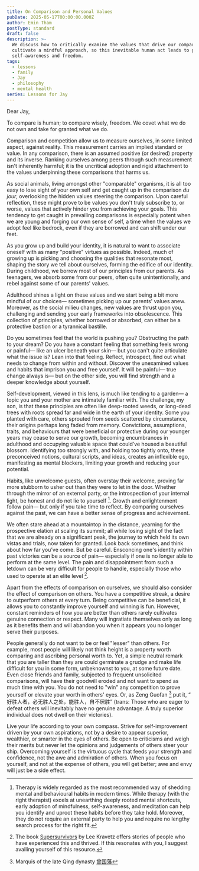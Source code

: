 ```yaml
---
title: On Comparison and Personal Values
pubDate: 2025-05-17T00:00:00.000Z
author: Emin Tham
postType: standard
draft: false
description: >-
  We discuss how to critically examine the values that drive our comparisons and
  cultivate a mindful approach, so this inevitable human act leads to greater
  self-awareness and freedom.
tags:
  - lessons
  - family
  - Jay
  - philosophy
  - mental health
series: Lessons for Jay
---
```


Dear Jay,

To compare is human; to compare wisely, freedom. We covet what we do not own and take for granted what we do.

Comparison and competition allow us to measure ourselves, in some limited aspect, against reality. This measurement carries an implied standard or value. In any comparison, there is an assumed positive (or desired) property and its inverse. Ranking ourselves among peers through such measurement isn't inherently harmful; it is the uncritical adoption and rigid attachment to the
values underpinning these comparisons that harms us. 

As social animals, living amongst other "comparable" organisms, it is all too
easy to lose sight of your own self and get caught up in the comparison *du jour*, overlooking the hidden values steering the comparison. Upon careful reflection, these might prove to be values you don't truly subscribe to, or worse, values that actively hinder you from achieving your goals. This tendency to get caught in prevailing comparisons is especially potent when we are young and forging our own sense of self, a time when the values we adopt feel like bedrock, even if they are borrowed and can shift under our feet.

As you grow up and build your identity, it is natural to want to associate oneself with as many "positive" virtues as possible. Indeed, much of growing up is picking and choosing the qualities that resonate most, shaping the story we tell about ourselves, forming the edifice of our identity. During childhood, we borrow most of our principles from our parents. As teenagers, we absorb some from our peers, often quite unintentionally, and rebel against some of our parents' values.

Adulthood shines a light on these values and we start being a bit more mindful of our choices— sometimes picking up our parents' values anew. Moreover, as the social milieu changes, new values are thrust upon you, challenging and sending your early frameworks into obsolescence. This collection of principles, whether borrowed or absorbed, can either be a protective bastion or a tyrannical bastille. 

Do you sometimes feel that the world is pushing you? Obstructing the path to your dream? Do you have a constant feeling that something
feels wrong or painful— like an ulcer beneath your skin— but you can't quite
articulate what the issue is? Lean into that feeling. Reflect, introspect, find out what needs to change from within and without. Discover the unexamined values and habits that imprison you and free yourself. It will be painful— true change always is— but on the other side, you will find strength and a deeper knowledge about yourself.

Self-development, viewed in this lens, is much like tending to a garden— a topic you and your mother are intimately familiar with. The challenge, my son, is that these principles are often like deep-rooted weeds, or long-dead trees with roots spread far and wide in the earth of your identity. Some you planted with care, others sprouted from seeds scattered by circumstance, their origins perhaps long faded from memory. Convictions, assumptions, traits, and behaviours that were beneficial or protective during our younger years may cease to serve our growth, becoming encumbrances in adulthood and occupying valuable space that could’ve housed a beautiful blossom. Identifying too strongly with, and holding too tightly onto, these preconceived notions, cultural scripts, and ideas, creates an inflexible ego, manifesting as mental blockers, limiting your growth and reducing your potential.

Habits, like unwelcome guests, often overstay their welcome, proving far more
stubborn to usher out than they were to let in the door. Whether through the mirror of an external party, or the introspection of your internal light, be honest and do not lie to yourself [^therapy]. Growth and enlightenment follow pain— but only if you take time to reflect. By comparing ourselves against the past, we can have a better sense of progress and achievement.

We often stare ahead at a mountaintop in the distance, yearning for the prospective elation at scaling its summit; all while losing sight of the fact that we are already on a significant peak, the journey to which held its own vistas and trials, now taken for granted. Look back sometimes, and think about how far you’ve come. But be careful. Ensconcing one's identity within past victories can be a source of pain— especially if one is no longer able to perform at the same level. The pain and disappointment from such a letdown can be very difficult for people to handle, especially those who used to operate at an elite level [^3].

Apart from the effects of comparison on ourselves, we should also consider the
effect of comparison on others. You have a competitive streak, a desire to
outperform others at every turn. Being competitive can be beneficial, it allows you to constantly improve yourself and winning is fun. However, constant reminders of how you are better than others rarely cultivates genuine connection or respect. Many will ingratiate themselves only as long as it benefits them and will abandon you when it appears you no longer serve their purposes.

People generally do not want to be or feel "lesser" than others. For example, most people will likely not think height is a property worth comparing and ascribing personal worth to. Yet, a simple neutral remark that you are taller than they are could germinate a grudge and make life difficult for you in some form, unbeknownst to you, at some future date. Even close friends and family, subjected to frequent unsolicited comparisons, will have their goodwill eroded and not want to spend as much time with you. You do not need to "win" any competition to prove yourself or elevate your worth in others' eyes. Or, as Zeng Guofan [^zgf] put it, “ 好胜人者，必无胜人之处，能胜人，自不居胜” (trans: Those who are eager to defeat others will inevitably have no genuine advantage. A truly superior individual does not dwell on their victories). 

Live your life according to your own compass. Strive for self-improvement driven
by your own aspirations, not by a desire to appear superior, wealthier, or
smarter in the eyes of others.  Be open to criticisms and weigh their merits but never let the opinions and judgements of others steer your ship. Overcoming yourself is the virtuous cycle that feeds your strength and confidence, not the awe and admiration of others. When you focus on yourself, and not at the expense of others, you will get better; awe and envy will just be a side effect.

[^3]: The book [Supersurvivors](https://amzn.to/3ZGrDme) by Lee Kravetz offers stories of people who have experienced this and thrived. If this resonates with you, I suggest availing yourself of this resource.
[^zgf]: Marquis of the late Qing dynasty [曾国藩](https://en.m.wikipedia.org/wiki/Zeng_Guofan)
[^therapy]: Therapy is widely regarded as the most recommended way of shedding mental and behavioural habits in modern times. While therapy (with the right therapist) excels at unearthing deeply rooted mental shortcuts, early adoption of mindfulness, self-awareness, and meditation can help you identify and uproot these habits before they take hold. Moreover, they do not require an external party to help you and require no lengthy search process for the right fit.
